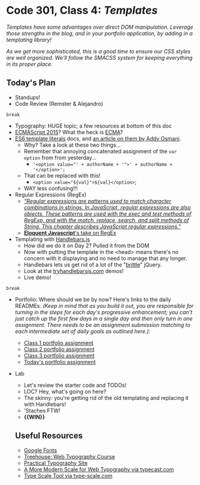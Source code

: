 # Code 301, Class 4: ***Templates***

*Templates have some advantages over direct DOM manipulation. Leverage those strengths in the blog, and in your portfolio application, by adding in a templating library!*

*As we get more sophisticated, this is a good time to ensure our CSS styles are well organized. We'll follow the SMACSS system for keeping everything in its proper place.*

## Today's Plan

- Standups!
- Code Review (Remster & Alejandro)

`break`

- Typography: HUGE topic; a few resources at bottom of this doc
- [ECMAScript 2015](http://www.ecma-international.org/ecma-262/6.0/)? What the heck is [ECMA](http://www.ecma-international.org/)?
- [ES6 template literals](https://developer.mozilla.org/en-US/docs/Web/JavaScript/Reference/Template_literals) docs, and [an article on them by Addy Osmani](https://developers.google.com/web/updates/2015/01/ES6-Template-Strings).
	- Why? Take a look at these two things...
	- Remember that annoying concatenated assignment of the `var option` from  from yesterday...
		- `'<option value="' + authorName + '">' + authorName + '</option>';`
	- That can be replaced with this!
		- `<option value="${val}">${val}</option>`;
	- WAY less confusing!!!
- Regular Expressions (RegEx)
  - [*"Regular expressions are patterns used to match character combinations in strings. In JavaScript, regular expressions are also objects. These patterns are used with the exec and test methods of RegExp, and with the match, replace, search, and split methods of String. This chapter describes JavaScript regular expressions."*](https://developer.mozilla.org/en-US/docs/Web/JavaScript/Guide/Regular_Expressions)
  - [**Eloquent Javascript**'s take on RegEx](http://eloquentjavascript.net/09_regexp.html)
- Templating with [Handlebars.js](http://handlebarsjs.com/)
  - How did we do it on Day 2? Pulled it from the DOM
  - Now with putting the template in the \<head> means there's no concern with it displaying and no need to manage that any longer.
  - Handlebars lets us get rid of a lot of the "[brittle](http://lmgtfy.com/?q=brittle+code)" jQuery.
  - Look at the [tryhandlebarsjs.com](http://tryhandlebarsjs.com/) demos!
  - Live demo!

`break`

- Portfolio: Where should we be by now? Here's links to the daily READMEs. *(Keep in mind that as you build it out, you are responsible for turning in the steps for each day's progressive enhancement; you can't just catch up the first few days in a single day and then only turn in one assignment. There needs to be an assignment submission matching to each intermediate set of daily goals as outlined here.)*:
  - [Class 1 portfolio assignment](https://github.com/codefellows/seattle-301d16/tree/master/class-01-responsive-mobile-first/portfolio-assignment)
  - [Class 2 portfolio assignment](https://github.com/codefellows/seattle-301d16/tree/master/class-02-jquery-and-the-dom/portfolio-assignment)
  - [Class 3 portfolio assignment](https://github.com/codefellows/seattle-301d16/tree/master/class-03-jquery-events/portfolio-assignment)
  - [Today's portfolio assignment](https://github.com/codefellows/seattle-301d16/tree/master/class-04-templates/portfolio-assignment)
- Lab
	- Let's review the starter code and TODOs!
  	- LOC? Hey, what's going on here?
  	- The skinny: you're getting rid of the old templating and replacing it with Handlebars!
  	- 'Staches FTW!
  	- **{{WIN}}**

  ## Useful Resources
   - [Google Fonts](www.google.com/fonts)
   - [Treehouse: Web Typography Course](teamtreehouse.com/library/web-typography)
   - [Practical Typography Site](practicaltypography.com/)
   - [A More Modern Scale for Web Typography via typecast.com](typecast.com/blog/a-more-modern-scale-for-web-typography)
   - [Type Scale Tool via type-scale.com](type-scale.com)
